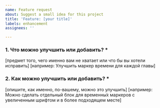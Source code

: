 ```yaml
---
name: Feature request
about: Suggest a small idea for this project
title: 'Feature: [your title]'
labels: enhancement
assignees: ''

---
```


### 1. Что можно улучшить или добавить? *
[предмет того, чего именно вам не хватает или что бы вы хотели исправить]
[например: Улучшить маркер времени для каждой главы]

### 2. Как можно улучшить или добавить? *
[опишите, как именно, по-вашему, можно это улучшить]
[например: Можно сделать отдельный блок для временны́х маркеров с увеличенным шрифтом и в более подходящем месте]
